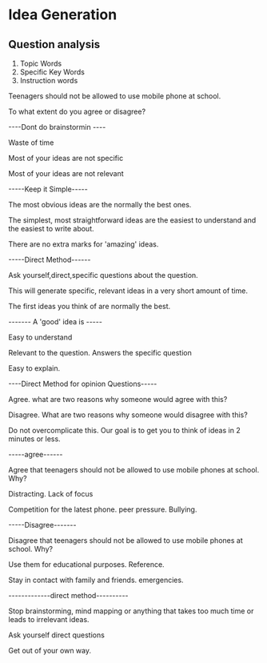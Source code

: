# Idea Generation

## Question analysis

1. Topic Words
2. Specific Key Words
3. Instruction words

Teenagers should not be allowed to use mobile phone at school.

To what extent do you agree or disagree?

----Dont do brainstormin ----

Waste of time

Most of your ideas are not specific

Most of your ideas are not relevant

-----Keep it Simple-----

The most obvious ideas are the normally the best ones.

The simplest, most straightforward ideas are the easiest to understand and the easiest to write about.

There are no extra marks for 'amazing' ideas.

-----Direct Method------

Ask yourself,direct,specific questions about the question.

This will generate specific, relevant ideas in a very short amount of time.

The first ideas you think of are normally the best.


------- A 'good' idea is -----

Easy to understand

Relevant to the question. Answers the specific question

Easy to explain.

----Direct Method for opinion Questions-----

Agree. what are two reasons why someone would agree with this?

Disagree. What are two reasons why someone would disagree with this?

Do not overcomplicate this. Our goal is to get you to think of ideas in 2 minutes or less.

-----agree------

Agree that teenagers should not be allowed to use mobile phones at school. Why?

Distracting. Lack of focus

Competition for the latest phone. peer pressure. Bullying.

-----Disagree-------

Disagree that teenagers should not be allowed to use mobile phones at school. Why?

Use them for educational purposes. Reference.

Stay in contact with family and friends. emergencies.

-------------direct method----------

Stop brainstorming, mind mapping or anything that takes too much time or leads to irrelevant ideas.

Ask yourself direct questions

Get out of your own way.


